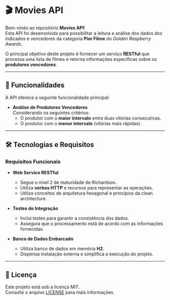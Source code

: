 # 🎬 Movies API

Bem-vindo ao repositório **Movies API**!  
Esta API foi desenvolvida para possibilitar a leitura e análise dos dados dos indicados e vencedores da categoria **Pior Filme** do *Golden Raspberry Awards*.

O principal objetivo deste projeto é fornecer um serviço **RESTful** que processa uma lista de filmes e retorna informações específicas sobre os **produtores vencedores**.

---

## 🚀 Funcionalidades

A API oferece a seguinte funcionalidade principal:

- **Análise de Produtores Vencedores**  
  Considerando os seguintes critérios:
  - O produtor com o **maior intervalo** entre duas vitórias consecutivas.  
  - O produtor com o **menor intervalo** (vitórias mais rápidas).

---

## 🛠️ Tecnologias e Requisitos

### Requisitos Funcionais

- **Web Service RESTful**  
  - Segue o nível 2 de maturidade de Richardson.  
  - Utiliza **verbos HTTP** e recursos para representar as operações.
  - Utiliza conceitos de arquitetura hexagonal e princípios da clean architecture.

- **Testes de Integração**  
  - Inclui testes para garantir a consistência dos dados.  
  - Assegura que o processamento está de acordo com as informações fornecidas.

- **Banco de Dados Embarcado**  
  - Utiliza banco de dados em memória **H2**.  
  - Dispensa instalação externa e simplifica a execução do projeto.

---

## 📄 Licença

Este projeto está sob a licença MIT.  
Consulte o arquivo [LICENSE](LICENSE) para mais informações.

